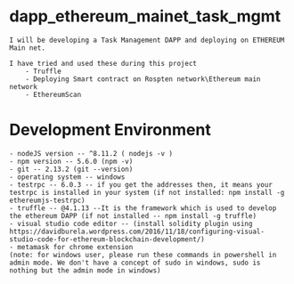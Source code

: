 # dapp_ethereum_mainet_task_mgmt

    I will be developing a Task Management DAPP and deploying on ETHEREUM Main net.

    I have tried and used these during this project
        - Truffle
        - Deploying Smart contract on Rospten network\Ethereum main network
        - EthereumScan


# Development Environment

    
    - nodeJS version -- ^8.11.2 ( nodejs -v ) 
    - npm version -- 5.6.0 (npm -v)     
    - git -- 2.13.2 (git --version)
    - operating system -- windows 
    - testrpc -- 6.0.3 -- if you get the addresses then, it means your testrpc is installed in your system (if not installed: npm install -g ethereumjs-testrpc)
    - truffle -- @4.1.13 --It is the framework which is used to develop the ethereum DAPP (if not installed -- npm install -g truffle)
    - visual studio code editor -- (install solidity plugin using https://davidburela.wordpress.com/2016/11/18/configuring-visual-studio-code-for-ethereum-blockchain-development/)
    - metamask for chrome extension
    (note: for windows user, please run these commands in powershell in admin mode. We don't have a concept of sudo in windows, sudo is nothing but the admin mode in windows)    

